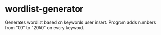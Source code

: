 # wordlist-generator
Generates wordlist based on keywords user insert. Program adds numbers from "00" to "2050" on every keyword.
